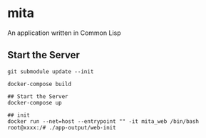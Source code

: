 # mita
An application written in Common Lisp

## Start the Server

```shell
git submodule update --init

docker-compose build

## Start the Server
docker-compose up

## init
docker run --net=host --entrypoint "" -it mita_web /bin/bash
root@xxxx:/# ./app-output/web-init
```
